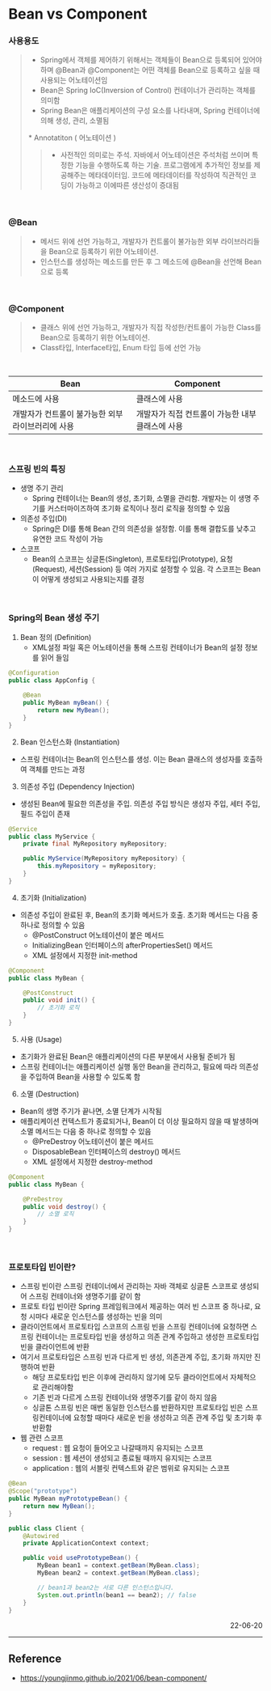 # Bean vs Component 

### 사용용도
>- Spring에서 객체를 제어하기 위해서는 객체들이 Bean으로 등록되어 있어야하며 @Bean과 @Component는 어떤 객체를 Bean으로 등록하고 싶을 때 사용되는 어노테이션임
>- Bean은 Spring IoC(Inversion of Control) 컨테이너가 관리하는 객체를 의미함
>- Spring Bean은 애플리케이션의 구성 요소를 나타내며, Spring 컨테이너에 의해 생성, 관리, 소멸됨
>
>
> \* Annotatiton ( 어노테이션 ) 
>>- 사전적인 의미로는 주석. 자바에서 어노테이션은 주석처럼 쓰이며 특정한 기능을 수행하도록 하는 기술. 프로그램에게 추가적인 정보를 제공해주는 메타데이터임. 코드에 메타데이터를 작성하여 직관적인 코딩이 가능하고 이에따른 생산성이 증대됨

<br>

### @Bean
>- 메서드 위에 선언 가능하고, 개발자가 컨트롤이 불가능한 외부 라이브러리들을 Bean으로 등록하기 위한 어노테이션. 
>- 인스턴스를 생성하는 메소드를 만든 후 그 메소드에 @Bean을 선언해 Bean으로 등록

<br>

### @Component 
>- 클래스 위에 선언 가능하고, 개발자가 직접 작성한/컨트롤이 가능한 Class를 Bean으로 등록하기 위한 어노테이션.
>- Class타입, Interface타입, Enum 타입 등에 선언 가능

<br>

|Bean|Component|
|---|---|
|메소드에 사용|클래스에 사용|
|개발자가 컨트롤이 불가능한 외부 라이브러리에 사용|개발자가 직접 컨트롤이 가능한 내부 클래스에 사용|

<br>

### 스프링 빈의 특징
- 생명 주기 관리
    - Spring 컨테이너는 Bean의 생성, 초기화, 소멸을 관리함. 개발자는 이 생명 주기를 커스터마이즈하여 초기화 로직이나 정리 로직을 정의할 수 있음
- 의존성 주입(DI)
    - Spring은 DI를 통해 Bean 간의 의존성을 설정함. 이를 통해 결합도를 낮추고 유연한 코드 작성이 가능
- 스코프
    - Bean의 스코프는 싱글톤(Singleton), 프로토타입(Prototype), 요청(Request), 세션(Session) 등 여러 가지로 설정할 수 있음. 각 스코프는 Bean이 어떻게 생성되고 사용되는지를 결정

<br>

### Spring의 Bean 생성 주기
1. Bean 정의 (Definition)
    - XML설정 파일 혹은 어노테이션을 통해 스프링 컨테이너가 Bean의 설정 정보를 읽어 들임
```java
@Configuration
public class AppConfig {
    
    @Bean
    public MyBean myBean() {
        return new MyBean();
    }
}
```
2. Bean 인스턴스화 (Instantiation)
- 스프링 컨테이너는 Bean의 인스턴스를 생성. 이는 Bean 클래스의 생성자를 호출하여 객체를 만드는 과정
3. 의존성 주입 (Dependency Injection)
- 생성된 Bean에 필요한 의존성을 주입. 의존성 주입 방식은 생성자 주입, 세터 주입, 필드 주입이 존재
```java
@Service
public class MyService {
    private final MyRepository myRepository;

    public MyService(MyRepository myRepository) {
        this.myRepository = myRepository;
    }
}
```
4. 초기화 (Initialization)
- 의존성 주입이 완료된 후, Bean의 초기화 메서드가 호출. 초기화 메서드는 다음 중 하나로 정의할 수 있음
    - @PostConstruct 어노테이션이 붙은 메서드
    - InitializingBean 인터페이스의 afterPropertiesSet() 메서드
    - XML 설정에서 지정한 init-method
```java
@Component
public class MyBean {

    @PostConstruct
    public void init() {
        // 초기화 로직
    }
}
```
5. 사용 (Usage)
- 초기화가 완료된 Bean은 애플리케이션의 다른 부분에서 사용될 준비가 됨
- 스프링 컨테이너는 애플리케이션 실행 동안 Bean을 관리하고, 필요에 따라 의존성을 주입하여 Bean을 사용할 수 있도록 함
6. 소멸 (Destruction)
- Bean의 생명 주기가 끝나면, 소멸 단계가 시작됨
- 애플리케이션 컨텍스트가 종료되거나, Bean이 더 이상 필요하지 않을 때 발생하며 소멸 메서드는 다음 중 하나로 정의할 수 있음
    - @PreDestroy 어노테이션이 붙은 메서드
    - DisposableBean 인터페이스의 destroy() 메서드
    - XML 설정에서 지정한 destroy-method

```java
@Component
public class MyBean {

    @PreDestroy
    public void destroy() {
        // 소멸 로직
    }
}
```

<br>

### 프로토타입 빈이란?
- 스프링 빈이란 스프링 컨테이너에서 관리하는 자바 객체로 싱글톤 스코프로 생성되어 스프링 컨테이너와 생명주기를 같이 함
- 프로토 타입 빈이란  Spring 프레임워크에서 제공하는 여러 빈 스코프 중 하나로, 요청 시마다 새로운 인스턴스를 생성하는 빈을 의미
- 클라이언트에서 프로토타입 스코프의 스프링 빈을 스프링 컨테이너에 요청하면 스프링 컨테이너는 프로토타입 빈을 생성하고 의존 관계 주입하고 생성한 프로토타입 빈을 클라이언트에 반환
- 여기서 프로토타입은 스프링 빈과 다르게 빈 생성, 의존관계 주입, 초기화 까지만 진행하여 반환
    - 해당 프로토타입 빈은 이후에 관리하지 않기에 모두 클라이언트에서 자체적으로 관리해야함
    - 기존 빈과 다르게 스프링 컨테이너와 생명주기를 같이 하지 않음
    - 싱글톤 스프링 빈은 매번 동일한 인스턴스를 반환하지만 프로토타입 빈은 스프링컨테이너에 요청할 때마다 새로운 빈을 생성하고 의존 관계 주입 및 초기화 후 반환함
- 웹 관련 스코프
    - request : 웹 요청이 들어오고 나갈때까지 유지되는 스코프
    - session : 웹 세션이 생성되고 종료될 때까지 유지되는 스코프
    - application : 웹의 서블릿 컨텍스트와 같은 범위로 유지되는 스코프

```java
@Bean
@Scope("prototype")
public MyBean myPrototypeBean() {
    return new MyBean();
}

public class Client {
    @Autowired
    private ApplicationContext context;

    public void usePrototypeBean() {
        MyBean bean1 = context.getBean(MyBean.class);
        MyBean bean2 = context.getBean(MyBean.class);

        // bean1과 bean2는 서로 다른 인스턴스입니다.
        System.out.println(bean1 == bean2); // false
    }
}
```

<div style="text-align: right">22-06-20</div>

-------

## Reference
- https://youngjinmo.github.io/2021/06/bean-component/
